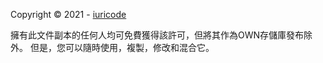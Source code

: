 Copyright © 2021 - [iuricode](https://github.com/iuricode)

擁有此文件副本的任何人均可免費獲得該許可，但將其作為OWN存儲庫發布除外。 但是，您可以隨時使用，複製，修改和混合它。